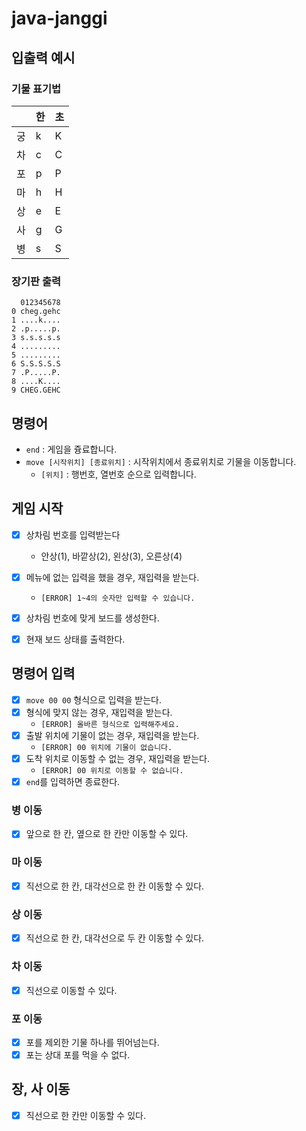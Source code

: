 # java-janggi

## 입출력 예시

### 기물 표기법

|   | 한 | 초 |
|---|---|---|
| 궁 | k | K |
| 차 | c | C |
| 포 | p | P |
| 마 | h | H |
| 상 | e | E |
| 사 | g | G |
| 병 | s | S |

### 장기판 출력

```aiignore
  012345678
0 cheg.gehc
1 ....k....
2 .p.....p.
3 s.s.s.s.s
4 .........
5 .........
6 S.S.S.S.S
7 .P.....P.
8 ....K....
9 CHEG.GEHC
```

## 명령어

- `end` : 게임을 즁료합니다.
- `move [시작위치] [종료위치]` : 시작위치에서 종료위치로 기물을 이동합니다.
    - `[위치]` : 행번호, 열번호 순으로 입력합니다.

## 게임 시작

- [x] 상차림 번호를 입력받는다
    - 안상(1), 바깥상(2), 왼상(3), 오른상(4)

- [x] 메뉴에 없는 입력을 했을 경우, 재입력을 받는다.
    - `[ERROR] 1~4의 숫자만 입력할 수 있습니다.`

- [x] 상차림 번호에 맞게 보드를 생성한다.

- [x] 현재 보드 상태를 출력한다.

## 명령어 입력

- [x] `move 00 00` 형식으로 입력을 받는다.
- [x] 형식에 맞지 않는 경우, 재입력을 받는다.
    - `[ERROR] 올바른 형식으로 입력해주세요.`
- [x] 출발 위치에 기물이 없는 경우, 재입력을 받는다.
    - `[ERROR] 00 위치에 기물이 없습니다.`
- [x] 도착 위치로 이동할 수 없는 경우, 재입력을 받는다.
    - `[ERROR] 00 위치로 이동할 수 없습니다.`
- [x] `end`를 입력하면 종료한다.

### 병 이동

- [x] 앞으로 한 칸, 옆으로 한 칸만 이동할 수 있다.

### 마 이동

- [x] 직선으로 한 칸, 대각선으로 한 칸 이동할 수 있다.

### 상 이동

- [x] 직선으로 한 칸, 대각선으로 두 칸 이동할 수 있다.

### 차 이동

- [x] 직선으로 이동할 수 있다.

### 포 이동

- [x] 포를 제외한 기물 하나를 뛰어넘는다.
- [x] 포는 상대 포를 먹을 수 없다.

## 장, 사 이동

- [x] 직선으로 한 칸만 이동할 수 있다.

